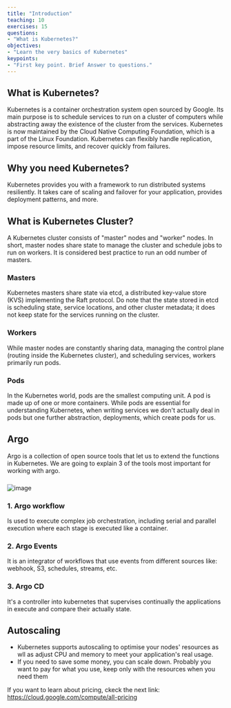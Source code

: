 ```yaml
---
title: "Introduction"
teaching: 10
exercises: 15
questions:
- "What is Kubernetes?"
objectives:
- "Learn the very basics of Kubernetes"
keypoints:
- "First key point. Brief Answer to questions."
---
```

## What is Kubernetes?
Kubernetes is a container orchestration system open sourced by Google. Its main purpose is to schedule services to run on a cluster of computers while abstracting away the existence of the cluster from the services. Kubernetes is now maintained by the Cloud Native Computing Foundation, which is a part of the Linux Foundation. Kubernetes can flexibly handle replication, impose resource limits, and recover quickly from failures.

## Why you need Kubernetes?
Kubernetes provides you with a framework to run distributed systems resiliently. It takes care of scaling and failover for your application, provides deployment patterns, and more.

## What is Kubernetes Cluster?
A Kubernetes cluster consists of "master" nodes and "worker" nodes. In short, master nodes share state to manage the cluster and schedule jobs to run on workers. It is considered best practice to run an odd number of masters.

### Masters
Kubernetes masters share state via etcd, a distributed key-value store (KVS) implementing the Raft protocol. Do note that the state stored in etcd is scheduling state, service locations, and other cluster metadata; it does not keep state for the services running on the cluster.

### Workers
While master nodes are constantly sharing data, managing the control plane (routing inside the Kubernetes cluster), and scheduling services, workers primarily run pods.

### Pods
In the Kubernetes world, pods are the smallest computing unit. A pod is made up of one or more containers. While pods are essential for understanding Kubernetes, when writing services we don't actually deal in pods but one further abstraction, deployments, which create pods for us.


## Argo
Argo is a collection of open source tools that let us to extend the functions in Kubernetes.
We are going to explain 3 of the tools most important for working with argo.
###
![image](https://user-images.githubusercontent.com/70413460/176798180-3e3d6445-5b07-4087-94fd-174a998a6b03.png)
###
### 1. Argo workflow
Is used to execute complex job orchestration, including serial and parallel execution where each stage is executed like a container.

### 2. Argo Events
It is an integrator of workflows that use events from different sources like: webhook, S3, schedules, streams, etc.

### 3. Argo CD
It's a controller into kubernetes that supervises continually the applications in execute and compare their actually state.


## Autoscaling 
- Kubernetes supports autoscaling to optimise your nodes' resources as wll as adjust CPU and memory to meet your application's real usage. 
- If you need to save some money, you can scale down. Probably you want to pay for what you use, keep only with the resources when you need them

If you want to learn about pricing, ckeck the next link: https://cloud.google.com/compute/all-pricing
